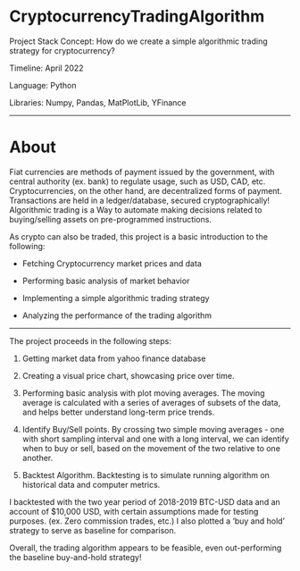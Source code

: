# CryptocurrencyTradingAlgorithm

Project Stack
Concept: How do we create a simple algorithmic trading strategy for cryptocurrency?

Timeline: April 2022

Language: Python

Libraries: Numpy, Pandas, MatPlotLib, YFinance

------
# About
Fiat currencies are methods of payment issued by the government, with central authority (ex. bank) to regulate usage, such as USD, CAD, etc. Cryptocurrencies, on the other hand, are decentralized forms of payment. Transactions are held in a ledger/database, secured cryptographically! Algorithmic trading is a Way to automate making decisions related to buying/selling assets on pre-programmed instructions.

As crypto can also be traded, this project is a basic introduction to the following:

- Fetching Cryptocurrency market prices and data

- Performing basic analysis of market behavior

- Implementing a simple algorithmic trading strategy

- Analyzing the performance of the trading algorithm

------
The project proceeds in the following steps:

1. Getting market data from yahoo finance database

2. Creating a visual price chart, showcasing price over time.

3. Performing basic analysis with plot moving averages. The moving average is calculated with a series of averages of subsets of the data, and helps better understand long-term price trends.

4. Identify Buy/Sell points. By crossing two simple moving averages - one with short sampling interval and one with a long interval, we can identify when to buy or sell, based on the movement of the two relative to one another.

5. Backtest Algorithm. Backtesting is to simulate running algorithm on historical data and computer metrics.

I backtested with the two year period of 2018-2019 BTC-USD data and an account of $10,000 USD, with certain assumptions made for testing purposes. (ex. Zero commission trades, etc.) I also plotted a ‘buy and hold’ strategy to serve as baseline for comparison. 
 
Overall, the trading algorithm appears to be feasible, even out-performing the baseline buy-and-hold strategy!
